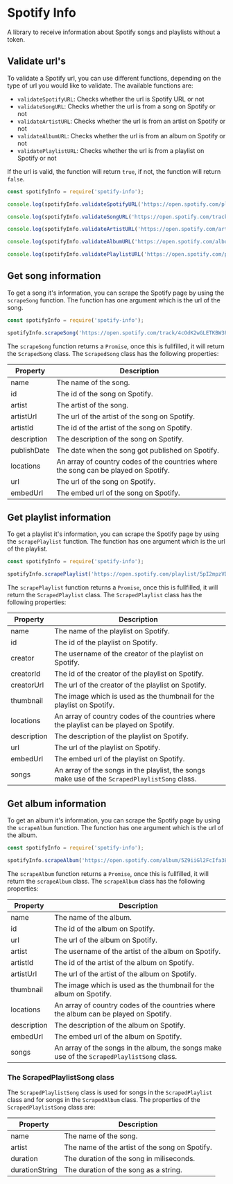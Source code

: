 # Spotify Info
A library to receive information about Spotify songs and playlists without a token.

## Validate url's
To validate a Spotify url, you can use different functions, depending on the type of url you would like to validate. The available functions are:
* `validateSpotifyURL`: Checks whether the url is Spotify URL or not
* `validateSongURL`: Checks whether the url is from a song on Spotify or not
* `validateArtistURL`: Checks whether the url is from an artist on Spotify or not
* `validateAlbumURL`: Checks whether the url is from an album on Spotify or not
* `validatePlaylistURL`: Checks whether the url is from a playlist on Spotify or not

If the url is valid, the function will return `true`, if not, the function will return `false`.

```js
const spotifyInfo = require('spotify-info');

console.log(spotifyInfo.validateSpotifyURL('https://open.spotify.com/playlist/5pI2mpzVD945Ni9aEB1veE')); // Returns true

console.log(spotifyInfo.validateSongURL('https://open.spotify.com/track/4cOdK2wGLETKBW3PvgPWqT')) // Returns true

console.log(spotifyInfo.validateArtistURL('https://open.spotify.com/artist/0gxyHStUsqpMadRV0Di1Qt')) // Returns true

console.log(spotifyInfo.validateAlbumURL('https://open.spotify.com/album/5Z9iiGl2FcIfa3BMiv6OIw')) // Returns true

console.log(spotifyInfo.validatePlaylistURL('https://open.spotify.com/playlist/5pI2mpzVD945Ni9aEB1veE')) // Returns true
```

## Get song information
To get a song it's information, you can scrape the Spotify page by using the `scrapeSong` function. The function has one argument which is the url of the song.
```js
const spotifyInfo = require('spotify-info');

spotifyInfo.scrapeSong('https://open.spotify.com/track/4cOdK2wGLETKBW3PvgPWqT').then(song => console.log(song.name)).catch(console.log);
```
The `scrapeSong` function returns a `Promise`, once this is fullfilled, it will return the `ScrapedSong` class. The `ScrapedSong` class has the following properties:

| Property       | Description                                                                                   |
|----------------|-----------------------------------------------------------------------------------------------|
| name           | The name of the song.                                                                         |
| id             | The id of the song on Spotify.                                                                |
| artist         | The artist of the song.                                                                       |
| artistUrl      | The url of the artist of the song on Spotify.                                                 |
| artistId       | The id of the artist of the song on Spotify.                                                  |
| description    | The description of the song on Spotify.                                                       |
| publishDate    | The date when the song got published on Spotify.                                              |
| locations      | An array of country codes of the countries where the song can be played on Spotify.           |
| url            | The url of the song on Spotify.                                                               |
| embedUrl       | The embed url of the song on Spotify.                                                         |

## Get playlist information
To get a playlist it's information, you can scrape the Spotify page by using the `scrapePlaylist` function. The function has one argument which is the url of the playlist.
```js
const spotifyInfo = require('spotify-info');

spotifyInfo.scrapePlaylist('https://open.spotify.com/playlist/5pI2mpzVD945Ni9aEB1veE').then(song => console.log(song.name)).catch(console.log);
```
The `scrapePlaylist` function returns a `Promise`, once this is fullfilled, it will return the `ScrapedPlaylist` class. The `ScrapedPlaylist` class has the following properties:

| Property       | Description                                                                                   |
|----------------|-----------------------------------------------------------------------------------------------|
| name           | The name of the playlist on Spotify.                                                          |
| id             | The id of the playlist on Spotify.                                                            |
| creator        | The username of the creator of the playlist on Spotify.                                       |
| creatorId      | The id of the creator of the playlist on Spotify.                                             |
| creatorUrl     | The url of the creator of the playlist on Spotify.                                            |
| thumbnail      | The image which is used as the thumbnail for the playlist on Spotify.                         |
| locations      | An array of country codes of the countries where the playlist can be played on Spotify.       |
| description    | The description of the playlist on Spotify.                                                   |
| url            | The url of the playlist on Spotify.                                                           |
| embedUrl       | The embed url of the playlist on Spotify.                                                     |
| songs          | An array of the songs in the playlist, the songs make use of the `ScrapedPlaylistSong` class. |

## Get album information
To get an album it's information, you can scrape the Spotify page by using the `scrapeAlbum` function. The function has one argument which is the url of the album.
```js
const spotifyInfo = require('spotify-info');

spotifyInfo.scrapeAlbum('https://open.spotify.com/album/5Z9iiGl2FcIfa3BMiv6OIw').then(song => console.log(song.name)).catch(console.log);
```
The `scrapeAlbum` function returns a `Promise`, once this is fullfilled, it will return the `scrapeAlbum` class. The `scrapeAlbum` class has the following properties:

| Property       | Description                                                                                   |
|----------------|-----------------------------------------------------------------------------------------------|
| name           | The name of the album.                                                                        |
| id             | The id of the album on Spotify.                                                               |
| url            | The url of the album on Spotify.                                                              |
| artist         | The username of the artist of the album on Spotify.                                           |
| artistId       | The id of the artist of the album on Spotify.                                                 |
| artistUrl      | The url of the artist of the album on Spotify.                                                |
| thumbnail      | The image which is used as the thumbnail for the album on Spotify.                            |
| locations      | An array of country codes of the countries where the album can be played on Spotify.          |
| description    | The description of the album on Spotify.                                                      |
| embedUrl       | The embed url of the album on Spotify.                                                        |
| songs          | An array of the songs in the album, the songs make use of the `ScrapedPlaylistSong` class.    |

### The ScrapedPlaylistSong class
The `ScrapedPlaylistSong` class is used for songs in the `ScrapedPlaylist` class and for songs in the `ScrapedAlbum` class. The properties of the `ScrapedPlaylistSong` class are:

| Property       | Description                                                                                   |
|----------------|-----------------------------------------------------------------------------------------------|
| name           | The name of the song.                                                                         |
| artist         | The name of the artist of the song on Spotify.                                                |
| duration       | The duration of the song in miliseconds.                                                      |
| durationString | The duration of the song as a string.                                                         |
